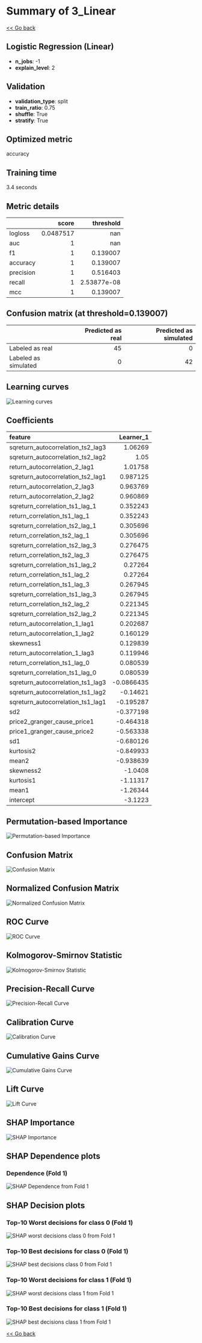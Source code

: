 # Summary of 3_Linear

[<< Go back](../README.md)


## Logistic Regression (Linear)
- **n_jobs**: -1
- **explain_level**: 2

## Validation
 - **validation_type**: split
 - **train_ratio**: 0.75
 - **shuffle**: True
 - **stratify**: True

## Optimized metric
accuracy

## Training time

3.4 seconds

## Metric details
|           |     score |     threshold |
|:----------|----------:|--------------:|
| logloss   | 0.0487517 | nan           |
| auc       | 1         | nan           |
| f1        | 1         |   0.139007    |
| accuracy  | 1         |   0.139007    |
| precision | 1         |   0.516403    |
| recall    | 1         |   2.53877e-08 |
| mcc       | 1         |   0.139007    |


## Confusion matrix (at threshold=0.139007)
|                      |   Predicted as real |   Predicted as simulated |
|:---------------------|--------------------:|-------------------------:|
| Labeled as real      |                  45 |                        0 |
| Labeled as simulated |                   0 |                       42 |

## Learning curves
![Learning curves](learning_curves.png)

## Coefficients
| feature                           |   Learner_1 |
|:----------------------------------|------------:|
| sqreturn_autocorrelation_ts2_lag3 |   1.06269   |
| sqreturn_autocorrelation_ts2_lag2 |   1.05      |
| return_autocorrelation_2_lag1     |   1.01758   |
| sqreturn_autocorrelation_ts2_lag1 |   0.987125  |
| return_autocorrelation_2_lag3     |   0.963769  |
| return_autocorrelation_2_lag2     |   0.960869  |
| sqreturn_correlation_ts1_lag_1    |   0.352243  |
| return_correlation_ts1_lag_1      |   0.352243  |
| sqreturn_correlation_ts2_lag_1    |   0.305696  |
| return_correlation_ts2_lag_1      |   0.305696  |
| sqreturn_correlation_ts2_lag_3    |   0.276475  |
| return_correlation_ts2_lag_3      |   0.276475  |
| sqreturn_correlation_ts1_lag_2    |   0.27264   |
| return_correlation_ts1_lag_2      |   0.27264   |
| return_correlation_ts1_lag_3      |   0.267945  |
| sqreturn_correlation_ts1_lag_3    |   0.267945  |
| return_correlation_ts2_lag_2      |   0.221345  |
| sqreturn_correlation_ts2_lag_2    |   0.221345  |
| return_autocorrelation_1_lag1     |   0.202687  |
| return_autocorrelation_1_lag2     |   0.160129  |
| skewness1                         |   0.129839  |
| return_autocorrelation_1_lag3     |   0.119946  |
| return_correlation_ts1_lag_0      |   0.080539  |
| sqreturn_correlation_ts1_lag_0    |   0.080539  |
| sqreturn_autocorrelation_ts1_lag3 |  -0.0866435 |
| sqreturn_autocorrelation_ts1_lag2 |  -0.14621   |
| sqreturn_autocorrelation_ts1_lag1 |  -0.195287  |
| sd2                               |  -0.377198  |
| price2_granger_cause_price1       |  -0.464318  |
| price1_granger_cause_price2       |  -0.563338  |
| sd1                               |  -0.680126  |
| kurtosis2                         |  -0.849933  |
| mean2                             |  -0.938639  |
| skewness2                         |  -1.0408    |
| kurtosis1                         |  -1.11317   |
| mean1                             |  -1.26344   |
| intercept                         |  -3.1223    |


## Permutation-based Importance
![Permutation-based Importance](permutation_importance.png)
## Confusion Matrix

![Confusion Matrix](confusion_matrix.png)


## Normalized Confusion Matrix

![Normalized Confusion Matrix](confusion_matrix_normalized.png)


## ROC Curve

![ROC Curve](roc_curve.png)


## Kolmogorov-Smirnov Statistic

![Kolmogorov-Smirnov Statistic](ks_statistic.png)


## Precision-Recall Curve

![Precision-Recall Curve](precision_recall_curve.png)


## Calibration Curve

![Calibration Curve](calibration_curve_curve.png)


## Cumulative Gains Curve

![Cumulative Gains Curve](cumulative_gains_curve.png)


## Lift Curve

![Lift Curve](lift_curve.png)



## SHAP Importance
![SHAP Importance](shap_importance.png)

## SHAP Dependence plots

### Dependence (Fold 1)
![SHAP Dependence from Fold 1](learner_fold_0_shap_dependence.png)

## SHAP Decision plots

### Top-10 Worst decisions for class 0 (Fold 1)
![SHAP worst decisions class 0 from Fold 1](learner_fold_0_shap_class_0_worst_decisions.png)
### Top-10 Best decisions for class 0 (Fold 1)
![SHAP best decisions class 0 from Fold 1](learner_fold_0_shap_class_0_best_decisions.png)
### Top-10 Worst decisions for class 1 (Fold 1)
![SHAP worst decisions class 1 from Fold 1](learner_fold_0_shap_class_1_worst_decisions.png)
### Top-10 Best decisions for class 1 (Fold 1)
![SHAP best decisions class 1 from Fold 1](learner_fold_0_shap_class_1_best_decisions.png)

[<< Go back](../README.md)
